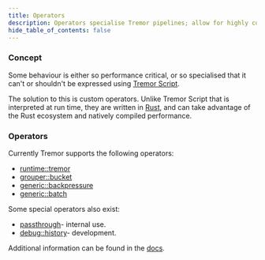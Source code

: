 ```yaml
---
title: Operators
description: Operators specialise Tremor pipelines; allow for highly custom behaviour.
hide_table_of_contents: false
---
```


### Concept

Some behaviour is either so performance critical, or so specialised that it can't or shouldn't be expressed using  [Tremor Script](https://tremor.rs/getting-started/scripting/#h-script).

The solution to this is custom operators. Unlike Tremor Script that is interpreted at run time, they are written in [Rust](https://rust-lang.org), and can take advantage of the Rust ecosystem and natively compiled performance.

### Operators

Currently Tremor supports the following operators:

* [runtime::tremor](https://docs.tremor.rs/artefacts/operators#runtimetremor)
* [grouper::bucket](https://docs.tremor.rs/artefacts/operators#grouperbucket)
* [generic::backpressure](https://docs.tremor.rs/artefacts/operators#generic::backpressure)
* [generic::batch](https://docs.tremor.rs/artefacts/operators#generic::batch)

Some special operators also exist:

* [passthrough](https://docs.tremor.rs/artefacts/operators#passthrough)- internal use.
* [debug::history](https://docs.tremor.rs/artefacts/operators#debughistory)- development.

Additional information can be found in the [docs](https://docs.tremor.rs/artefacts/).
